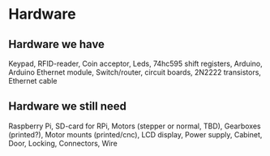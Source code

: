 Hardware
========

Hardware we have
----------------

Keypad,
RFID-reader,
Coin acceptor,
Leds,
74hc595 shift registers,
Arduino,
Arduino Ethernet module,
Switch/router,
circuit boards,
2N2222 transistors,
Ethernet cable

Hardware we still need
----------------------
Raspberry Pi,
SD-card for RPi,
Motors (stepper or normal, TBD),
Gearboxes (printed?),
Motor mounts (printed/cnc),
LCD display,
Power supply,
Cabinet,
Door,
Locking,
Connectors,
Wire
